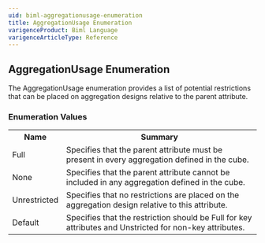 ```yaml
---
uid: biml-aggregationusage-enumeration
title: AggregationUsage Enumeration
varigenceProduct: Biml Language
varigenceArticleType: Reference
---
```


## AggregationUsage Enumeration<div class="LanguageSummary"><div class ="SummaryItem">The AggregationUsage enumeration provides a list of potential restrictions that can be placed on aggregation designs relative to the parent attribute.</div></div><div class="EnumValueGroup">### Enumeration Values<table id="EnumValue" class="MemberList"><tbody><tr><th class="MemberNameColumnHeader">Name</th><th class="MemberSummaryColumnHeader">Summary</th></tr><tr class="cd0"><td class="MemberName">Full</td><td class="MemberSummary"><div class ="SummaryItem">Specifies that the parent attribute must be present in every aggregation defined in the cube.</div></td></tr><tr class="cd1"><td class="MemberName">None</td><td class="MemberSummary"><div class ="SummaryItem">Specifies that the parent attribute cannot be included in any aggregation defined in the cube.</div></td></tr><tr class="cd0"><td class="MemberName">Unrestricted</td><td class="MemberSummary"><div class ="SummaryItem">Specifies that no restrictions are placed on the aggregation design relative to this attribute.</div></td></tr><tr class="cd1"><td class="MemberName">Default</td><td class="MemberSummary"><div class ="SummaryItem">Specifies that the restriction should be Full for key attributes and Unstricted for non-key attributes.</div></td></tr></tbody></table></div>